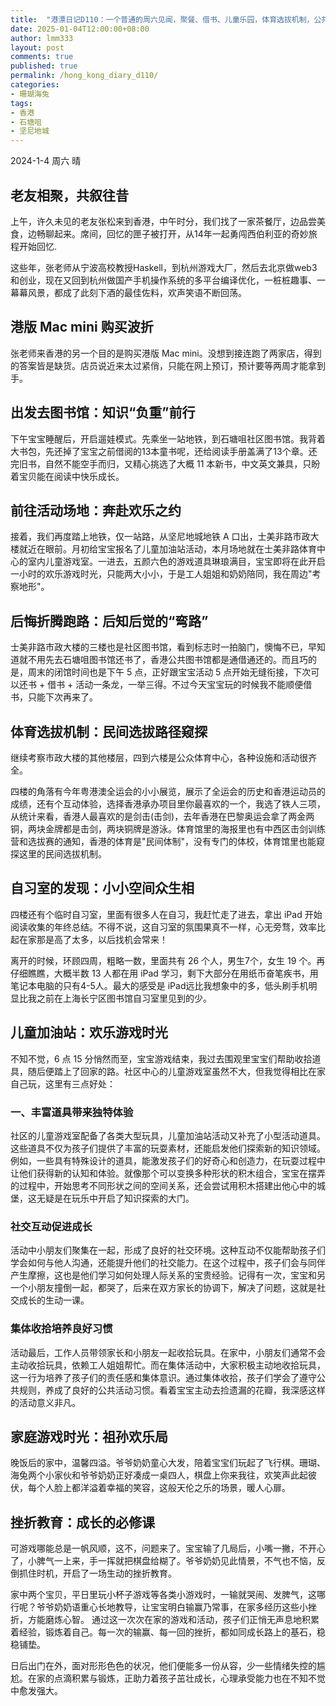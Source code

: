 ```yaml
---
title:  "港漂日记D110：一个普通的周六见闻，聚餐、借书、儿童乐园，体育选拔机制，公共自习室，挫折教育"
date: 2025-01-04T12:00:00+08:00
author: lmm333
layout: post
comments: true
published: true
permalink: /hong_kong_diary_d110/
categories:
- 珊瑚海兔
tags:
- 香港
- 石塘咀
- 坚尼地城
---
```

2024-1-4 周六 晴

## 老友相聚，共叙往昔
上午，许久未见的老友张松来到香港，中午时分，我们找了一家茶餐厅，边品尝美食，边畅聊起来。席间，回忆的匣子被打开，从14年一起勇闯西伯利亚的奇妙旅程开始回忆.

<!--more-->

这些年，张老师从宁波高校教授Haskell，到杭州游戏大厂，然后去北京做web3和创业，现在又回到杭州做国产手机操作系统的多平台编译优化，一桩桩趣事、一幕幕风景，都成了此刻下酒的最佳佐料，欢声笑语不断回荡。

## 港版 Mac mini 购买波折
张老师来香港的另一个目的是购买港版 Mac mini。没想到接连跑了两家店，得到的答案皆是缺货。店员说近来太过紧俏，只能在网上预订，预计要等两周才能拿到手。

## 出发去图书馆：知识“负重”前行
下午宝宝睡醒后，开启遛娃模式。先乘坐一站地铁，到石塘咀社区图书馆。我背着大书包，先还掉了宝宝之前借阅的13本童书呢，还给阅读手册盖满了13个章。还完旧书，自然不能空手而归，又精心挑选了大概 11 本新书，中文英文兼具，只盼着宝贝能在阅读中快乐成长。

## 前往活动场地：奔赴欢乐之约
接着，我们再度踏上地铁，仅一站路，从坚尼地城地铁 A 口出，士美非路市政大楼就近在眼前。月初给宝宝报名了儿童加油站活动，本月场地就在士美非路体育中心的室内儿童游戏室。一进去，五颜六色的游戏道具琳琅满目，宝宝即将在此开启一小时的欢乐游戏时光，只能两大小小，于是工人姐姐和奶奶陪同，我在周边"考察地形"。

## 后悔折腾跑路：后知后觉的“弯路”
士美非路市政大楼的三楼也是社区图书馆，看到标志时一拍脑门，懊悔不已，早知道就不用先去石塘咀图书馆还书了，香港公共图书馆都是通借通还的。而且巧的是，周末的闭馆时间也是下午 5 点，正好跟宝宝活动 5 点开始无缝衔接，下次可以还书 + 借书 + 活动一条龙，一举三得。不过今天宝宝玩的时候我不能顺便借书，只能下次再来了。

## 体育选拔机制：民间选拔路径窥探
继续考察市政大楼的其他楼层，四到六楼是公众体育中心，各种设施和活动很齐全。

四楼的角落有今年粤港澳全运会的小小展览，展示了全运会的历史和香港运动员的成绩，还有个互动体验，选择香港承办项目里你最喜欢的一个，我选了铁人三项，从统计来看，香港人最喜欢的是剑击(击剑)，去年香港在巴黎奥运会拿了两金两铜，两块金牌都是击剑，两块铜牌是游泳。体育馆里的海报里也有中西区击剑训练营和选拔赛的通知，香港的体育是"民间体制"，没有专门的体校，体育馆里也能窥探这里的民间选拔机制。

## 自习室的发现：小小空间众生相
四楼还有个临时自习室，里面有很多人在自习，我赶忙走了进去，拿出 iPad 开始阅读收集的年终总结。不得不说，这自习室的氛围果真不一样，心无旁骛，效率比起在家那是高了太多，以后找机会常来！

离开的时候，环顾四周，粗略一数，里面共有 26 个人，男生7个，女生 19 个。再仔细瞧瞧，大概半数 13 人都在用 iPad 学习，剩下大部分在用纸币奋笔疾书，用笔记本电脑的只有4-5人。最大的感受是 iPad远比我想象中的多，低头刷手机明显比我之前在上海长宁区图书馆自习室里见到的少。

## 儿童加油站：欢乐游戏时光
不知不觉，6 点 15 分悄然而至，宝宝游戏结束，我过去围观里宝宝们帮助收拾道具，随后便踏上了回家的路。社区中心的儿童游戏室虽然不大，但我觉得相比在家自己玩，这里有三点好处：

### 一、丰富道具带来独特体验
社区的儿童游戏室配备了各类大型玩具，儿童加油站活动又补充了小型活动道具。这些道具不仅为孩子们提供了丰富的玩耍素材，还能启发他们探索新的知识领域。例如，一些具有特殊设计的道具，能激发孩子们的好奇心和创造力，在玩耍过程中让他们获得新的认知和体验。就像那个可以变换多种形状的积木组合，宝宝在摆弄的过程中，开始思考不同形状之间的空间关系，还会尝试用积木搭建出他心中的城堡，这无疑是在玩乐中开启了知识探索的大门。

### 社交互动促进成长
活动中小朋友们聚集在一起，形成了良好的社交环境。这种互动不仅能帮助孩子们学会如何与他人沟通，还能提升他们的社交能力。在这个过程中，孩子们会与同伴产生摩擦，这也是他们学习如何处理人际关系的宝贵经验。记得有一次，宝宝和另一个小朋友撞倒一起，都哭了，后来在双方家长的协调下，解决了问题，这就是社交成长的生动一课。

### 集体收拾培养良好习惯
活动最后，工作人员带领家长和小朋友一起收拾玩具。在家中，小朋友们通常不会主动收拾玩具，依赖工人姐姐帮忙。而在集体活动中，大家积极主动地收拾玩具，这一行为培养了孩子们的责任感和集体意识。通过集体收拾，孩子们学会了遵守公共规则，养成了良好的公共活动习惯。看着宝宝主动去捡遗漏的花瓣，我深感这样的活动意义非凡。

## 家庭游戏时光：祖孙欢乐局
晚饭后的家中，温馨四溢。爷爷奶奶童心大发，陪着宝宝们玩起了飞行棋。珊瑚、海兔两个小家伙和爷爷奶奶正好凑成一桌四人，棋盘上你来我往，欢笑声此起彼伏，每个人脸上都洋溢着幸福的笑容，这般天伦之乐的场景，暖人心扉。

## 挫折教育：成长的必修课
可游戏哪能总是一帆风顺，这不，问题来了。宝宝输了几局后，小嘴一撇，不开心了，小脾气一上来，手一挥就把棋盘给糊了。爷爷奶奶见此情景，不气也不恼，反倒抓住时机，开启了一场生动的挫折教育。

家中两个宝贝，平日里玩小杯子游戏等各类小游戏时，一输就哭闹、发脾气，这哪行呢？爷爷奶奶语重心长地教导，让宝宝明白输赢乃常事，在家多经历这些小挫折，方能磨炼心智。 通过这一次次在家的游戏和活动，孩子们正悄无声息地积累着经验，锻炼着自己。每一次的输赢、每一回的挫折，都如同成长路上的基石，稳稳铺垫。

日后出门在外，面对形形色色的状况，他们便能多一份从容，少一些情绪失控的尴尬。在家的点滴积累与锻炼，正助力着孩子茁壮成长，心理承受能力也在不知不觉中愈发强大。
